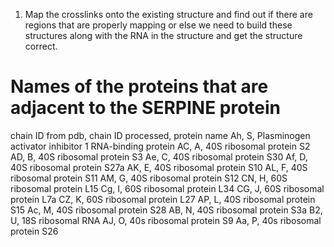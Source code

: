 1) Map the crosslinks onto the existing structure and find out if there 
are regions that are properly mapping or else we need to build these 
structures along with the RNA in the structure and get the structure correct. 

# Names of the proteins that are adjacent to the SERPINE protein

chain ID from pdb, chain ID processed, protein name
Ah, S, Plasminogen activator inhibitor 1 RNA-binding protein
AC, A, 40S ribosomal protein S2
AD, B, 40S ribosomal protein S3
Ae, C, 40S ribosomal protein S30
Af, D, 40S ribosomal protein S27a
AK, E, 40S ribosomal protein S10
AL, F, 40S ribosomal protein S11
AM, G, 40S ribosomal protein S12
CN, H, 60S ribosomal protein L15
Cg, I, 60S ribosomal protein L34
CG, J, 60S ribosomal protein L7a
CZ, K, 60S ribosomal protein L27
AP, L, 40S ribosomal protein S15
Ac, M, 40S ribosomal protein S28
AB, N, 40S ribosomal protein S3a
B2, U, 18S ribosomal RNA
AJ, O, 40s ribosomal protein S9
Aa, P, 40s ribosomal protein S26

